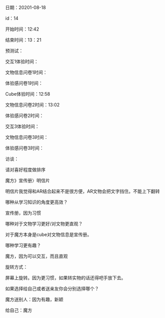 日期：20201-08-18

id：14

开始时间：12:42

结束时间：13：21

预测试：

交互1体验时间：

文物信息问卷1时间：

体验感问卷1时间：

Cube体验时间：12:58

文物信息问卷2时间：13:02

体验感问卷2时间：

交互3体验时间：

文物信息问卷3时间：

体验感问卷3时间：



访谈：

请对喜好程度做排序

魔方》宣传册〉明信片

明信片我觉得和AR结合起来不是很方便，AR文物会把文字挡住。不能上下翻转





哪种从学习知识的角度更高效？

宣传册，因为习惯





哪种对于文物学习更好/对文物更直观？

对于魔方本身是cube对文物信息是宣传册。





哪种学习更有趣？

魔方，因为可以交互，而且直观



旋转方式：

屏幕上旋转。因为更习惯，如果转实物的话还得吧手放下去。



如果选择给自己或者送亲友你会分别选择哪个？

魔方送别人：因为有趣，新颖

给自己：魔方